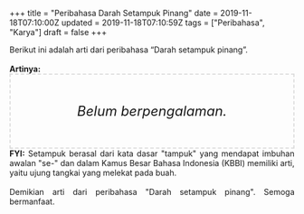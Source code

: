 +++
title = "Peribahasa Darah Setampuk Pinang"
date = 2019-11-18T07:10:00Z
updated = 2019-11-18T07:10:59Z
tags = ["Peribahasa", "Karya"]
draft = false
+++

<div dir="ltr" style="text-align: left;" trbidi="on"><div style="text-align: justify;">Berikut ini adalah arti dari peribahasa “Darah setampuk pinang”.</div><br /><div style="text-align: justify;"><b>Artinya:</b></div><div style="border: 2px dashed #ddd; font-size: 24px; height: auto; margin: 0 auto; padding: 50px; text-align: center; width: auto;"><i>Belum berpengalaman.</i></div><div style="text-align: justify;"><b>FYI:</b> Setampuk berasal dari kata dasar "tampuk" yang mendapat imbuhan awalan "se-" dan dalam Kamus Besar Bahasa Indonesia (KBBI) memiliki arti, yaitu ujung tangkai yang melekat pada buah.</div><br /><div style="text-align: justify;">Demikian arti dari peribahasa "Darah setampuk pinang". Semoga bermanfaat.</div></div>

